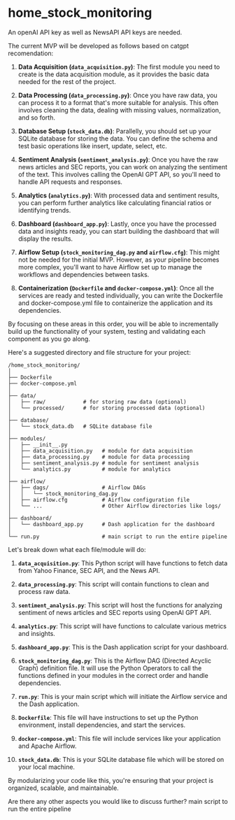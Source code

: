 # home_stock_monitoring

An openAI API key as well as NewsAPI API keys are needed.

The current MVP will be developed as follows based on catgpt recomendation:

1. **Data Acquisition (`data_acquisition.py`)**: The first module you need to create is the data acquisition module, as it provides the basic data needed for the rest of the project. 

2. **Data Processing (`data_processing.py`)**: Once you have raw data, you can process it to a format that's more suitable for analysis. This often involves cleaning the data, dealing with missing values, normalization, and so forth.

3. **Database Setup (`stock_data.db`)**: Parallelly, you should set up your SQLite database for storing the data. You can define the schema and test basic operations like insert, update, select, etc.

4. **Sentiment Analysis (`sentiment_analysis.py`)**: Once you have the raw news articles and SEC reports, you can work on analyzing the sentiment of the text. This involves calling the OpenAI GPT API, so you'll need to handle API requests and responses.

5. **Analytics (`analytics.py`)**: With processed data and sentiment results, you can perform further analytics like calculating financial ratios or identifying trends.

6. **Dashboard (`dashboard_app.py`)**: Lastly, once you have the processed data and insights ready, you can start building the dashboard that will display the results.

7. **Airflow Setup (`stock_monitoring_dag.py` and `airflow.cfg`)**: This might not be needed for the initial MVP. However, as your pipeline becomes more complex, you'll want to have Airflow set up to manage the workflows and dependencies between tasks.

8. **Containerization (`Dockerfile` and `docker-compose.yml`)**: Once all the services are ready and tested individually, you can write the Dockerfile and docker-compose.yml file to containerize the application and its dependencies. 

By focusing on these areas in this order, you will be able to incrementally build up the functionality of your system, testing and validating each component as you go along.

Here's a suggested directory and file structure for your project:

```
/home_stock_monitoring/
│
├── Dockerfile
├── docker-compose.yml
│
├── data/
│   ├── raw/            # for storing raw data (optional)
│   └── processed/      # for storing processed data (optional)
│
├── database/
│   └── stock_data.db   # SQLite database file
│
├── modules/
│   ├── __init__.py
│   ├── data_acquisition.py   # module for data acquisition
│   ├── data_processing.py    # module for data processing
│   ├── sentiment_analysis.py # module for sentiment analysis
│   └── analytics.py          # module for analytics
│
├── airflow/
│   ├── dags/                 # Airflow DAGs
│   │   └── stock_monitoring_dag.py
│   ├── airflow.cfg           # Airflow configuration file
│   └── ...                   # Other Airflow directories like logs/
│
├── dashboard/
│   └── dashboard_app.py      # Dash application for the dashboard
│
└── run.py                    # main script to run the entire pipeline
```

Let's break down what each file/module will do:

1. **`data_acquisition.py`**: This Python script will have functions to fetch data from Yahoo Finance, SEC API, and the News API.

2. **`data_processing.py`**: This script will contain functions to clean and process raw data.

3. **`sentiment_analysis.py`**: This script will host the functions for analyzing sentiment of news articles and SEC reports using OpenAI GPT API.

4. **`analytics.py`**: This script will have functions to calculate various metrics and insights.

5. **`dashboard_app.py`**: This is the Dash application script for your dashboard.

6. **`stock_monitoring_dag.py`**: This is the Airflow DAG (Directed Acyclic Graph) definition file. It will use the Python Operators to call the functions defined in your modules in the correct order and handle dependencies.

7. **`run.py`**: This is your main script which will initiate the Airflow service and the Dash application.

8. **`Dockerfile`**: This file will have instructions to set up the Python environment, install dependencies, and start the services.

9. **`docker-compose.yml`**: This file will include services like your application and Apache Airflow. 

10. **`stock_data.db`**: This is your SQLite database file which will be stored on your local machine.

By modularizing your code like this, you're ensuring that your project is organized, scalable, and maintainable.

Are there any other aspects you would like to discuss further? main script to run the entire pipeline

